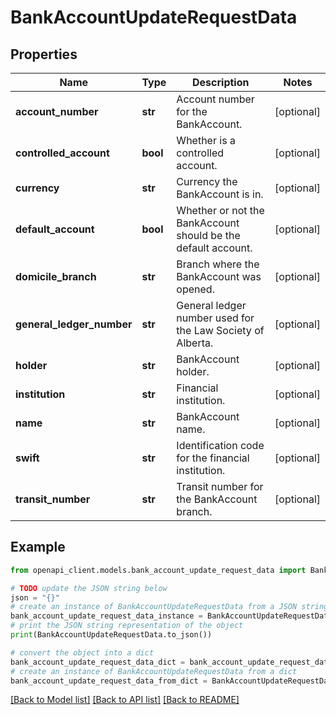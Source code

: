 # BankAccountUpdateRequestData


## Properties

Name | Type | Description | Notes
------------ | ------------- | ------------- | -------------
**account_number** | **str** | Account number for the BankAccount. | [optional] 
**controlled_account** | **bool** | Whether is a controlled account. | [optional] 
**currency** | **str** | Currency the BankAccount is in. | [optional] 
**default_account** | **bool** | Whether or not the BankAccount should be the default account. | [optional] 
**domicile_branch** | **str** | Branch where the BankAccount was opened. | [optional] 
**general_ledger_number** | **str** | General ledger number used for the Law Society of Alberta. | [optional] 
**holder** | **str** | BankAccount holder. | [optional] 
**institution** | **str** | Financial institution. | [optional] 
**name** | **str** | BankAccount name. | [optional] 
**swift** | **str** | Identification code for the financial institution. | [optional] 
**transit_number** | **str** | Transit number for the BankAccount branch. | [optional] 

## Example

```python
from openapi_client.models.bank_account_update_request_data import BankAccountUpdateRequestData

# TODO update the JSON string below
json = "{}"
# create an instance of BankAccountUpdateRequestData from a JSON string
bank_account_update_request_data_instance = BankAccountUpdateRequestData.from_json(json)
# print the JSON string representation of the object
print(BankAccountUpdateRequestData.to_json())

# convert the object into a dict
bank_account_update_request_data_dict = bank_account_update_request_data_instance.to_dict()
# create an instance of BankAccountUpdateRequestData from a dict
bank_account_update_request_data_from_dict = BankAccountUpdateRequestData.from_dict(bank_account_update_request_data_dict)
```
[[Back to Model list]](../README.md#documentation-for-models) [[Back to API list]](../README.md#documentation-for-api-endpoints) [[Back to README]](../README.md)


